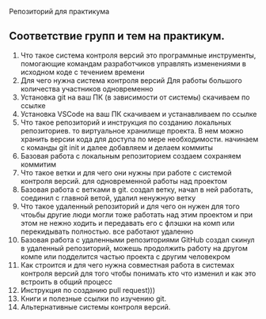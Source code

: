  Репозиторий для практикума
## Соответствие групп и тем на практикум.

1. Что такое система контроля версий
это программные инструменты, помогающие командам разработчиков управлять изменениями в исходном коде с течением времени
2. Для чего нужна система контроля версий
Для работы большого количества участников одновременно
3. Установка git на ваш ПК (в зависимости от системы)
скачиваем по ссылке
4. Установка VSCode на ваш ПК
скачиваем и устанавливаем по ссылке
5. Что такое репозиторий и инструкция по созданию локальных репозиториев.
то виртуальное хранилище проекта. В нем можно хранить версии кода для доступа по мере необходимости. начинаем с команды git init и далее добавляем и делаем коммиты
6. Базовая работа с локальным репозиторием
создаем сохраняем коммитим 
7. Что такое ветки и для чего они нужны при работе с системой контроля версий.
для одновременной работы над проектом 
8. Базовая работа с ветками в git.
создал ветку, начал в ней работать, соединил с главной ветой, удалил ненужную ветку
9. Что такое удаленный репозиторий и для чего он нужен
для того чтоьбы другие люди могли тоже работать над этим проектом и при этом не нежно ходить и передавать его с флэшки на комп или перекидывать полностью. все работают удаленно 
10. Базовая работа с удаленными репозиториями GitHub
создал скинул в удаленный репозиторий, можешь продолжить работу на другом компе или подделится частью проекта с другим человекром
11. Как строится и для чего нужна совместная работа в системах контроля версий 
для того чтобы понимать кто что изменил и как это встроить в общий процесс
12. Инструкция по созданию pull request)))
13. Книги и полезные ссылки по изучению git.
14. Альтернативные системы контроля версий.
